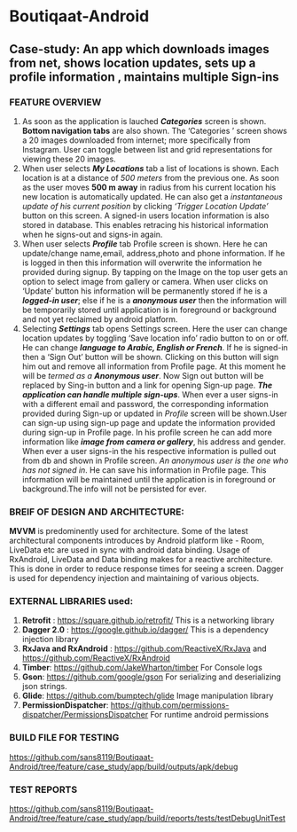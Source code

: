 # Boutiqaat-Android
## Case-study: An app which downloads images from net, shows location updates, sets up a profile information , maintains multiple Sign-ins

### FEATURE OVERVIEW

1. As soon as the application is lauched __*Categories*__ screen is shown. __Bottom navigation tabs__ are also shown. The ‘Categories ’ screen shows a 20 images downloaded from internet; more specifically from Instagram. User can toggle between list and grid representations for viewing these 20 images. 
2. When user selects __*My Locations*__ tab a list of locations is shown. Each location is at a distance of *500 meters* from the previous one. As soon as the user moves __500 m away__ in radius from his current location his new location is automatically updated. He can also get a *instantaneous update of his current position* by clicking *‘Trigger Location Update’* button on this screen. A signed-in users location information is also stored in database. This enables retracing his historical information when he signs-out and signs-in again.
3. When user selects __*Profile*__ tab Profile screen is shown. Here he can update/change name,email, address,photo and phone information. If he is logged in then this information will overwrite the information he provided during signup. By tapping on the Image on the top user gets an option to select image from gallery or camera. When user clicks on ‘Update’ button his information will be permanently stored if he is a __*logged-in user*__; else if he is a __*anonymous user*__ then the information will be temporarily stored until application is in foreground or background and not yet reclaimed by android platform. 
4. Selecting __*Settings*__ tab opens Settings screen. Here the user can change location updates by toggling ‘Save location info’ radio button to on or off.  He can change __*language to Arabic, English or French*__. If he is signed-in then a ‘Sign Out’ button will be shown. Clicking on this button will sign him out and remove all information from Profile page. At this moment he will be *termed as a __Anonymous user__*. Now Sign out button will be replaced by Sing-in button and a link for opening Sign-up page. 
__*The application can handle multiple sign-ups*__. When ever a user signs-in with a different email and password, the corresponding information provided during Sign-up or updated in *Profile* screen will be shown.User can sign-up using sign-up page and update the information provided during sign-up in Profile page. In his profile screen he can add more information like __*image from camera or gallery*__, his address and gender. When ever a user signs-in the his respective information is pulled out from db and shown in Profile screen. *An anonymous user is the one who has not signed in*. He can save his information in Profile page. This information will be maintained until the application is in foreground or background.The info will not be persisted for ever.

### BREIF OF DESIGN AND ARCHITECTURE:

**MVVM** is predominently used for architecture. Some of the latest architectural components introduces by Android platform like - Room, LiveData etc are used in sync with android data binding. Usage of RxAndroid, LiveData and Data binding makes for a reactive architecture. This is done in order to reduce response times for seeing a screen. Dagger is used for dependency injection and maintaining of various objects. 

### EXTERNAL LIBRARIES used:

1)	__Retrofit__ : https://square.github.io/retrofit/ This is a networking library
2)	__Dagger 2.0__ : https://google.github.io/dagger/ This is a dependency injection library
3)	__RxJava and RxAndroid__ : https://github.com/ReactiveX/RxJava and https://github.com/ReactiveX/RxAndroid 
4)	__Timber__: https://github.com/JakeWharton/timber For Console logs
5)	__Gson__: https://github.com/google/gson For serializing and deserializing json strings.
6)	__Glide__: https://github.com/bumptech/glide  Image manipulation library
7)	__PermissionDispatcher__: https://github.com/permissions-dispatcher/PermissionsDispatcher For runtime android permissions

### BUILD FILE FOR TESTING
https://github.com/sans8119/Boutiqaat-Android/tree/feature/case_study/app/build/outputs/apk/debug

### TEST REPORTS
https://github.com/sans8119/Boutiqaat-Android/tree/feature/case_study/app/build/reports/tests/testDebugUnitTest
